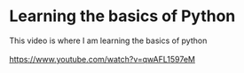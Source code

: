 # Learning the basics of Python

This video is where I am learning the basics of python</br></br>
<https://www.youtube.com/watch?v=qwAFL1597eM></br>
